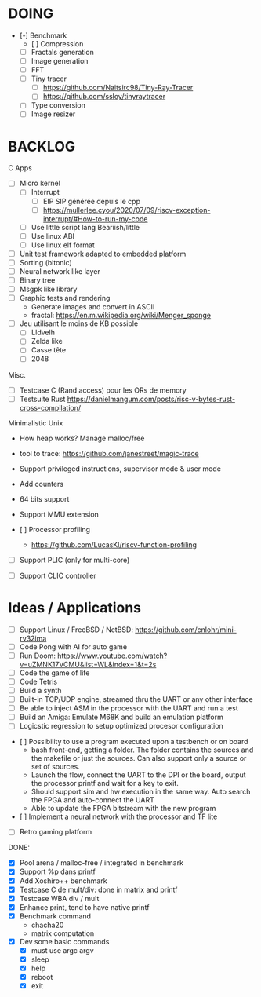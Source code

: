 # DOING

- [-] Benchmark
    - [ ] Compression
    - [ ] Fractals generation
    - [ ] Image generation
    - [ ] FFT
    - [ ] Tiny tracer
        - [ ] https://github.com/Naitsirc98/Tiny-Ray-Tracer
        - [ ] https://github.com/ssloy/tinyraytracer
    - [ ] Type conversion
    - [ ] Image resizer

# BACKLOG

C Apps

- [ ] Micro kernel
    - [ ] Interrupt
        - [ ] EIP SIP générée depuis le cpp
        - [ ] https://mullerlee.cyou/2020/07/09/riscv-exception-interrupt/#How-to-run-my-code
    - [ ] Use little script lang Beariish/little
    - [ ] Use linux ABI
    - [ ] Use linux elf format
- [ ] Unit test framework adapted to embedded platform
- [ ] Sorting (bitonic)
- [ ] Neural network like layer
- [ ] Binary tree
- [ ] Msgpk like library
- [ ] Graphic tests and rendering
    - Generate images and convert in ASCII
    - fractal: https://en.m.wikipedia.org/wiki/Menger_sponge
- [ ] Jeu utilisant le moins de KB possible
    - [ ] Lldvelh
    - [ ] Zelda like
    - [ ] Casse tête
    - [ ] 2048

Misc.
- [ ] Testcase C (Rand access) pour les ORs de memory
- [ ] Testsuite Rust https://danielmangum.com/posts/risc-v-bytes-rust-cross-compilation/

Minimalistic Unix
- How heap works? Manage malloc/free
- tool to trace: https://github.com/janestreet/magic-trace
- Support privileged instructions, supervisor mode & user mode
- Add counters
- 64 bits support
- Support MMU extension

- [ ] Processor profiling
    - https://github.com/LucasKl/riscv-function-profiling

- [ ] Support PLIC (only for multi-core)
- [ ] Support CLIC controller


# Ideas / Applications

- [ ] Support Linux / FreeBSD / NetBSD: https://github.com/cnlohr/mini-rv32ima
- [ ] Code Pong with AI for auto game
- [ ] Run Doom: https://www.youtube.com/watch?v=uZMNK17VCMU&list=WL&index=1&t=2s
- [ ] Code the game of life
- [ ] Code Tetris
- [ ] Build a synth
- [ ] Built-in TCP/UDP engine, streamed thru the UART or any other interface
- [ ] Be able to inject ASM in the processor with the UART and run a test
- [ ] Build an Amiga: Emulate M68K and build an emulation platform
- [ ] Logicstic regression to setup optimized procesor configuration
- [ ] Possibility to use a program executed upon a testbench or on board
    - bash front-end, getting a folder. The folder contains the sources and
      the makefile or just the sources. Can also support only a source or set
      of sources.
    - Launch the flow, connect the UART to the DPI or the board, output the
      processor printf and wait for a key to exit.
    - Should support sim and hw execution in the same way. Auto search the FPGA
      and auto-connect the UART
    - Able to update the FPGA bitstream with the new program
- [ ] Implement a neural network with the processor and TF lite
- [ ] Retro gaming platform

DONE:

- [X] Pool arena / malloc-free / integrated in benchmark
- [X] Support %p dans printf
- [X] Add Xoshiro++ benchmark
- [X] Testcase C de mult/div: done in matrix and printf
- [X] Testcase WBA div / mult
- [X] Enhance print, tend to have native printf
- [X] Benchmark command
    - chacha20
    - matrix computation
- [X] Dev some basic commands
    - [X] must use argc argv
    - [X] sleep
    - [X] help
    - [X] reboot
    - [X] exit
